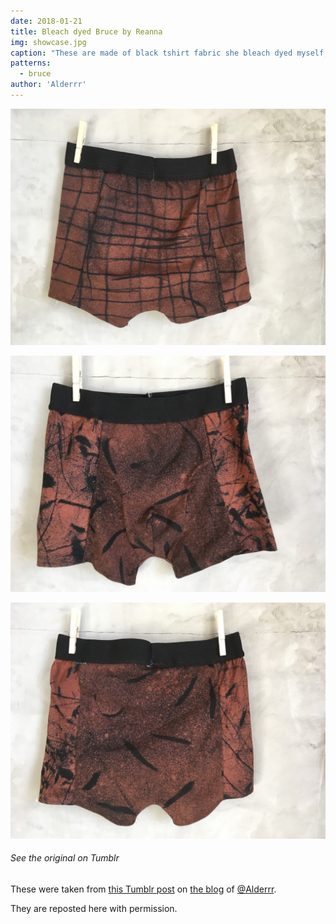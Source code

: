 ```yaml
---
date: 2018-01-21
title: Bleach dyed Bruce by Reanna
img: showcase.jpg
caption: "These are made of black tshirt fabric she bleach dyed myself, using desert plants for the design."
patterns:
  - bruce
author: 'Alderrr'
---
```


![The back of the pair shown above](1-back.jpg)

![The front of a second pair](2-front.jpg)

![The back of a second pair](2-back.jpg)

<Note>

###### See the original on Tumblr
These were taken from [this Tumblr post](http://alderrr.tumblr.com/post/168948306776/christmas-crafting-2-pairs-of-mens-underwear)
on [the blog](http://alderrr.tumblr.com/) of [@Alderrr](/users/Alderrr).

They are reposted here with permission.

</Note>


